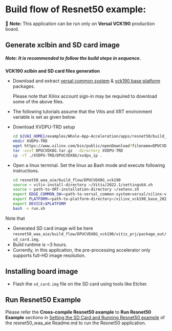 # Build flow of Resnet50 example: 
:pushpin: **Note:** This application can be run only on **Versal VCK190** production board.

## Generate xclbin and SD card image

##### **Note:** It is recommended to follow the build steps in sequence.

**VCK190 xclbin and SD card files generation**
* Download and extract [versal common system](https://www.xilinx.com/member/forms/download/xef.html?filename=xilinx-versal-common-v2022.1_04191534.tar.gz) & [vck190 base platform](https://www.xilinx.com/member/forms/download/design-license-vck190-base-xef.html?filename=xilinx_vck190_base_202210_1.zip) packages.

	Please note that Xilinx account sign-in may be required to download some of the above files.

* The following tutorials assume that the Vitis and XRT environment variable is set as given below.

* Download XVDPU-TRD setup
    ```sh
    cd ${VAI_HOME}/examples/Whole-App-Acceleration/apps/resnet50/build_flow/DPUCVDX8G_vck190
    mkdir XVDPU-TRD
    wget https://www.xilinx.com/bin/public/openDownload?filename=DPUCVDX8G.tar.gz
    tar -xzvf DPUCVDX8G.tar.gz --directory XVDPU-TRD
    cp -rf ./XVDPU-TRD/DPUCVDX8G/xvdpu_ip .
    ```

* Open a linux terminal. Set the linux as Bash mode and execute following instructions.
    ```sh
    cd resnet50_waa_aie/build_flow/DPUCVDX8G_vck190
    source < vitis-install-directory >/Vitis/2022.1/settings64.sh
    source < path-to-XRT-installation-directory >/setenv.sh
    export EDGE_COMMON_SW=<path-to-versal_common-system>versal/xilinx-versal
    export PLATFORM=<path-to-platform-directory>/xilinx_vck190_base_202210_1/xilinx_vck190_base_202210_1.xpfm
    export DEVICE=$PLATFORM
    bash -x run.sh
    ```
Note that 
- Generated SD card image will be here `resnet50_waa_aie/build_flow/DPUCVDX8G_vck190/vitis_prj/package_out/sd_card.img`.
- Build runtime is ~3 hours.
- Currently, in this application, the pre-processing accelerator only supports full-HD image resolution.

## Installing board image
- Flash the `sd_card.img` file on the SD card using tools like Etcher.

## Run Resnet50 Example
Please refer the **Cross-compile Resnet50 example** to **Run Resnet50 Example** sections in [Setting the SD Card and Running Resnet50 example](../../README.md#setting-the-sd-card-and-running-resnet50-example) of the resnet50_waa_aie Readme.md to run the Resnet50 application.
